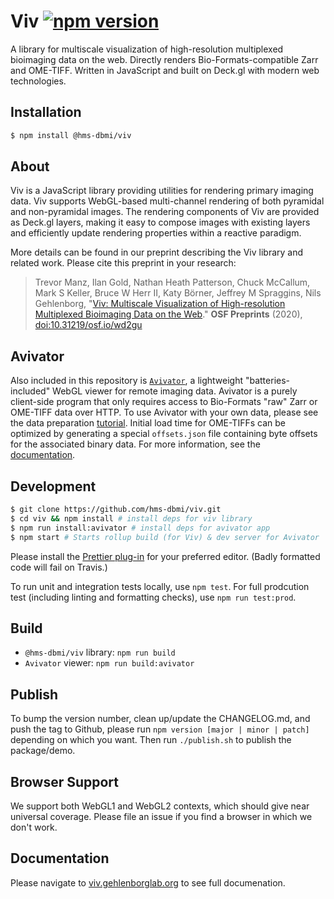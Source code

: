 # Viv [![npm version](https://badge.fury.io/js/%40hms-dbmi%2Fviv.svg)](https://badge.fury.io/js/%40hms-dbmi%2Fviv)

A library for multiscale visualization of high-resolution multiplexed bioimaging data on the web. Directly renders Bio-Formats-compatible Zarr and OME-TIFF.
Written in JavaScript and built on Deck.gl with modern web technologies.

## Installation

```bash
$ npm install @hms-dbmi/viv
```

## About

Viv is a JavaScript library providing utilities for rendering primary imaging data. Viv supports WebGL-based multi-channel rendering of both pyramidal and non-pyramidal images. The rendering components of Viv are provided as Deck.gl layers, making it easy to compose images with existing layers and efficiently update rendering properties within a reactive paradigm. 

More details can be found in our preprint describing the Viv library and related work. Please cite this preprint in your research:

> Trevor Manz, Ilan Gold, Nathan Heath Patterson, Chuck McCallum, Mark S Keller, Bruce W Herr II, Katy Börner, Jeffrey M Spraggins, Nils Gehlenborg, "[Viv: Multiscale Visualization of High-resolution Multiplexed Bioimaging Data on the Web](https://osf.io/wd2gu/)." **OSF Preprints** (2020), [doi:10.31219/osf.io/wd2gu](https://doi.org/10.31219/osf.io/wd2gu)

## Avivator

Also included in this repository is [`Avivator`](http://avivator.gehlenborglab.org), a lightweight "batteries-included" 
WebGL viewer for remote imaging data. Avivator is a purely client-side program that only requires access to
Bio-Formats "raw" Zarr or OME-TIFF data over HTTP. To use Avivator with your own data, please see the data preparation 
[tutorial](tutorial/README.md). Initial load time for OME-TIFFs can be optimized by generating a special `offsets.json`
file containing byte offsets for the associated binary data. For more information, see the 
[documentation](http://viv.gehlenborglab.org/#data-preparation).



## Development

```bash
$ git clone https://github.com/hms-dbmi/viv.git
$ cd viv && npm install # install deps for viv library
$ npm run install:avivator # install deps for avivator app
$ npm start # Starts rollup build (for Viv) & dev server for Avivator
```

Please install the [Prettier plug-in](https://prettier.io/docs/en/editors.html) for your preferred editor. 
(Badly formatted code will fail on Travis.)

To run unit and integration tests locally, use `npm test`. For full prodcution test (including linting and formatting checks), 
use `npm run test:prod`.

## Build

- `@hms-dbmi/viv` library: `npm run build`
- `Avivator` viewer: `npm run build:avivator`

## Publish

To bump the version number, clean up/update the CHANGELOG.md, and push the tag to Github,
please run `npm version [major | minor | patch]` depending on which you want. Then run `./publish.sh` to publish the package/demo.

## Browser Support

We support both WebGL1 and WebGL2 contexts, which should give near universal coverage. Please file an issue if you find a browser in which we don't work.

## Documentation

Please navigate to [viv.gehlenborglab.org](http://viv.gehlenborglab.org) to see full documenation.
